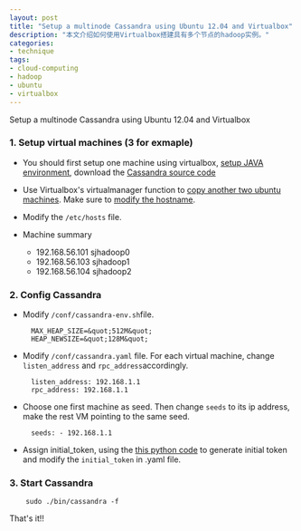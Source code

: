 ```yaml
---
layout: post
title: "Setup a multinode Cassandra using Ubuntu 12.04 and Virtualbox"
description: "本文介绍如何使用Virtualbox搭建具有多个节点的hadoop实例。" 
categories: 
- technique
tags:
- cloud-computing
- hadoop
- ubuntu
- virtualbox
---
```



Setup a multinode Cassandra using Ubuntu 12.04 and Virtualbox

### 1. Setup virtual machines (3 for exmaple)

- You should first setup one machine using virtualbox, <a href="http://anotherbug.com/blog/2011/10/ubuntu-11-04_install_java/">setup JAVA environment</a>, download the <a href="http://www.apache.org/dyn/closer.cgi?path=/cassandra/1.1.1/apache-cassandra-1.1.1-bin.tar.gz">Cassandra source code</a> 

- Use Virtualbox's virtualmanager function to <a href="http://anotherbug.com/blog/2012/05/virtualbox-%E4%BF%AE%E6%94%B9uuid%E5%AE%9E%E7%8E%B0%E7%A1%AC%E7%9B%98%E5%A4%8D%E5%88%B6/">copy another two ubuntu machines</a>. Make sure to <a href="http://anotherbug.com/blog/2012/04/%E5%A6%82%E4%BD%95%E4%BF%AE%E6%94%B9ubuntu%E7%9A%84hostname/">modify the hostname</a>.
 
- Modify the	`/etc/hosts` file. 
- Machine summary      
	- 192.168.56.101 sjhadoop0
	- 192.168.56.103 sjhadoop1
   - 192.168.56.104 sjhadoop2
   
### 2. Config Cassandra
- Modify `/conf/cassandra-env.sh`file.

		MAX_HEAP_SIZE=&quot;512M&quot;
		HEAP_NEWSIZE=&quot;128M&quot;

- Modify `/conf/cassandra.yaml` file. For each virtual machine, change `listen_address` and `rpc_address`accordingly.

		listen_address: 192.168.1.1
		rpc_address: 192.168.1.1

- Choose one first machine as seed. Then change `seeds` to its ip address, make the rest VM pointing to the same seed.

		seeds: - 192.168.1.1

- Assign initial_token, using the <a href="http://anotherbug.com/blog/nodeToken.py">this python code</a> to generate initial token and modify the `initial_token` in .yaml file.

### 3. Start Cassandra

		sudo ./bin/cassandra -f

That's it!!
